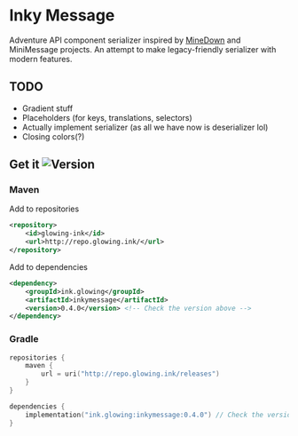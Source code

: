 # Inky Message
Adventure API component serializer inspired by [MineDown](https://github.com/Phoenix616/MineDown/tree/kyori-adventure) 
and MiniMessage projects. An attempt to make legacy-friendly serializer with modern features.

## TODO
- Gradient stuff
- Placeholders (for keys, translations, selectors)
- Actually implement serializer (as all we have now is deserializer lol)
- Closing colors(?)

## Get it ![Version](https://img.shields.io/github/v/release/GlowingInk/InkyMessage?logo=github)
### Maven
Add to repositories
```xml
<repository>
    <id>glowing-ink</id>
    <url>http://repo.glowing.ink/</url>
</repository>
```
Add to dependencies
```xml
<dependency>
    <groupId>ink.glowing</groupId>
    <artifactId>inkymessage</artifactId>
    <version>0.4.0</version> <!-- Check the version above -->
</dependency>
```
### Gradle
```kotlin
repositories {
    maven {
        url = uri("http://repo.glowing.ink/releases")
    }
}

dependencies {
    implementation("ink.glowing:inkymessage:0.4.0") // Check the version above
}
```